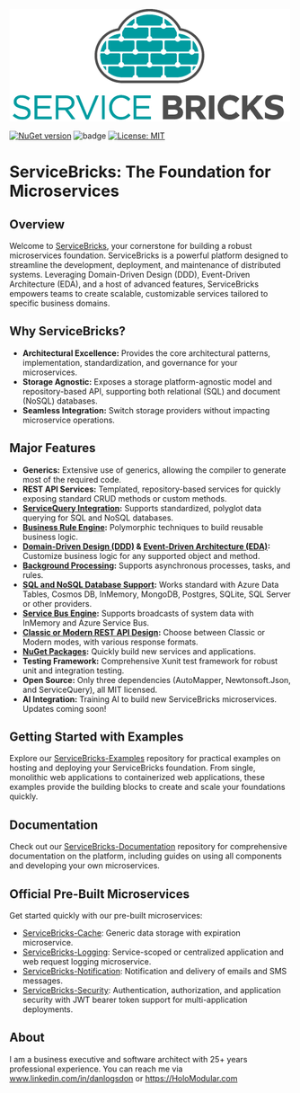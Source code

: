 ![ServiceBricks Logo](https://github.com/holomodular/ServiceBricks/blob/main/Logo.png)  

[![NuGet version](https://badge.fury.io/nu/ServiceBricks.svg)](https://badge.fury.io/nu/ServiceBricks)
![badge](https://img.shields.io/endpoint?url=https://gist.githubusercontent.com/holomodular-support/bdb5c7c570a7a88ffb3efb3505273e34/raw/servicebricks-codecoverage.json)
[![License: MIT](https://img.shields.io/badge/License-MIT-389DA0.svg)](https://opensource.org/licenses/MIT)

# ServiceBricks: The Foundation for Microservices

## Overview

Welcome to [ServiceBricks](https://ServiceBricks.com), your cornerstone for building a robust microservices foundation. 
ServiceBricks is a powerful platform designed to streamline the development, deployment, and maintenance of distributed systems. 
Leveraging Domain-Driven Design (DDD), Event-Driven Architecture (EDA), and a host of advanced features, ServiceBricks empowers teams to create scalable, customizable services tailored to specific business domains.

## Why ServiceBricks?

* **Architectural Excellence:** Provides the core architectural patterns, implementation, standardization, and governance for your microservices.
* **Storage Agnostic:** Exposes a storage platform-agnostic model and repository-based API, supporting both relational (SQL) and document (NoSQL) databases.
* **Seamless Integration:** Switch storage providers without impacting microservice operations.


## Major Features

* **Generics:** Extensive use of generics, allowing the compiler to generate most of the required code.
* **REST API Services:** Templated, repository-based services for quickly exposing standard CRUD methods or custom methods.
* **[ServiceQuery Integration](https://github.com/holomodular/ServiceQuery):** Supports standardized, polyglot data querying for SQL and NoSQL databases.
* **[Business Rule Engine](https://github.com/holomodular/ServiceBricks-Documentation/blob/main/V1/BusinessRuleEngine.md):** Polymorphic techniques to build reusable business logic.
* **[Domain-Driven Design (DDD)](https://github.com/holomodular/ServiceBricks-Documentation/blob/main/V1/FlowOfData.md) & [Event-Driven Architecture (EDA)](https://github.com/holomodular/ServiceBricks-Documentation/blob/main/V1/EventDrivenArchitecture.md):** Customize business logic for any supported object and method.
* **[Background Processing](https://github.com/holomodular/ServiceBricks-Documentation/blob/main/V1/BackgroundTasks.md):** Supports asynchronous processes, tasks, and rules.
* **[SQL and NoSQL Database Support](https://github.com/holomodular/ServiceBricks-Documentation/blob/main/V1/SupportedDatabaseEngines.md):** Works standard with Azure Data Tables, Cosmos DB, InMemory, MongoDB, Postgres, SQLite, SQL Server or other providers.
* **[Service Bus Engine](https://github.com/holomodular/ServiceBricks-Documentation/blob/main/V1/BroadcastsAndServiceBus.md):** Supports broadcasts of system data with InMemory and Azure Service Bus.
* **[Classic or Modern REST API Design](https://github.com/holomodular/ServiceBricks-Documentation/blob/main/V1/ClassicVsModernRestApi.md):** Choose between Classic or Modern modes, with various response formats.
* **[NuGet Packages](https://github.com/holomodular/ServiceBricks-Documentation/blob/main/V1/NuGet.md):** Quickly build new services and applications.
* **Testing Framework:** Comprehensive Xunit test framework for robust unit and integration testing.
* **Open Source:** Only three dependencies (AutoMapper, Newtonsoft.Json, and ServiceQuery), all MIT licensed.
* **AI Integration:** Training AI to build new ServiceBricks microservices. Updates coming soon!


## Getting Started with Examples

Explore our [ServiceBricks-Examples](https://github.com/holomodular/ServiceBricks-Examples) repository for practical examples on hosting and deploying your ServiceBricks foundation. From single, monolithic web applications to containerized web applications, these examples provide the building blocks to create and scale your foundations quickly.

## Documentation

Check out our [ServiceBricks-Documentation](https://github.com/holomodular/ServiceBricks-Documentation) repository for comprehensive documentation on the platform, including guides on using all components and developing your own microservices.

## Official Pre-Built Microservices

Get started quickly with our pre-built microservices:

* [ServiceBricks-Cache](https://github.com/holomodular/ServiceBricks-Cache): Generic data storage with expiration microservice.
* [ServiceBricks-Logging](https://github.com/holomodular/ServiceBricks-Logging): Service-scoped or centralized application and web request logging microservice.
* [ServiceBricks-Notification](https://github.com/holomodular/ServiceBricks-Notification): Notification and delivery of emails and SMS messages.
* [ServiceBricks-Security](https://github.com/holomodular/ServiceBricks-Security): Authentication, authorization, and application security with JWT bearer token support for multi-application deployments.


## About

I am a business executive and software architect with 25+ years professional experience. You can reach me via www.linkedin.com/in/danlogsdon or https://HoloModular.com
